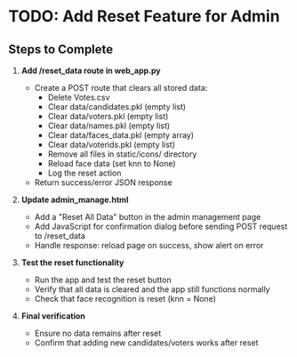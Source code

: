 # TODO: Add Reset Feature for Admin

## Steps to Complete

1. **Add /reset_data route in web_app.py**
   - Create a POST route that clears all stored data:
     - Delete Votes.csv
     - Clear data/candidates.pkl (empty list)
     - Clear data/voters.pkl (empty list)
     - Clear data/names.pkl (empty list)
     - Clear data/faces_data.pkl (empty array)
     - Clear data/voterids.pkl (empty list)
     - Remove all files in static/icons/ directory
     - Reload face data (set knn to None)
     - Log the reset action
   - Return success/error JSON response

2. **Update admin_manage.html**
   - Add a "Reset All Data" button in the admin management page
   - Add JavaScript for confirmation dialog before sending POST request to /reset_data
   - Handle response: reload page on success, show alert on error

3. **Test the reset functionality**
   - Run the app and test the reset button
   - Verify that all data is cleared and the app still functions normally
   - Check that face recognition is reset (knn = None)

4. **Final verification**
   - Ensure no data remains after reset
   - Confirm that adding new candidates/voters works after reset
